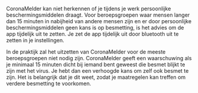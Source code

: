 CoronaMelder kan niet herkennen of je tijdens je werk persoonlijke beschermingsmiddelen draagt. Voor beroepsgroepen waar mensen langer dan 15 minuten in nabijheid van andere mensen zijn en er door persoonlijke beschermingsmiddelen geen kans is op besmetting, is het advies om de app tijdelijk uit te zetten. Je zet de app tijdelijk uit door bluetooth uit te zetten in je instellingen.

In de praktijk zal het uitzetten van CoronaMelder voor de meeste beroepsgroepen niet nodig zijn. CoronaMelder geeft een waarschuwing als je minimaal 15 minuten dicht bij iemand bent geweest die besmet blijkt te zijn met het virus. Je hebt dan een verhoogde kans om zelf ook besmet te zijn. Het is belangrijk dat je dit weet, zodat je maatregelen kan treffen om verdere besmetting te voorkomen.
